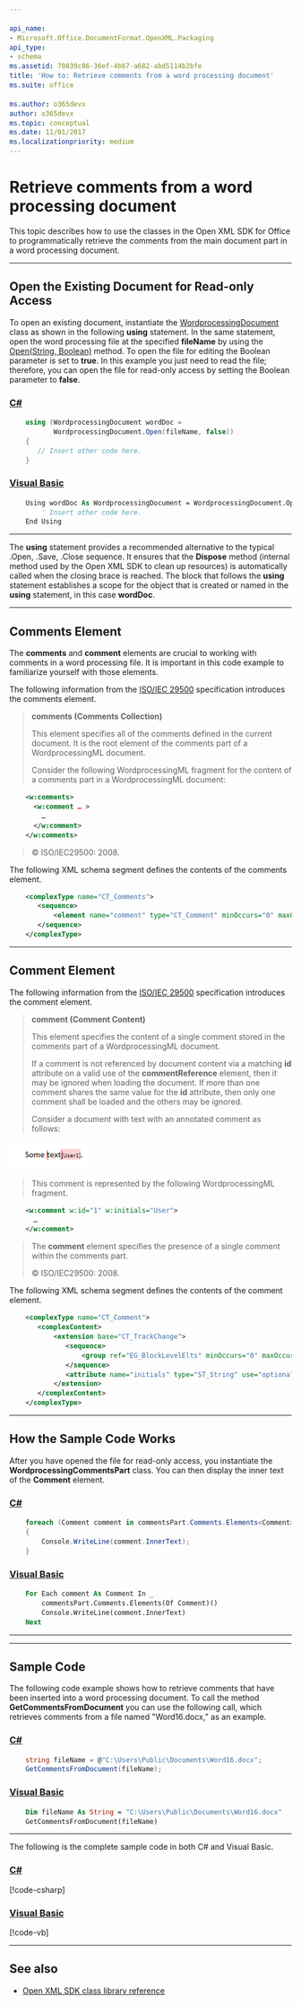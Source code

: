 ```yaml
---

api_name:
- Microsoft.Office.DocumentFormat.OpenXML.Packaging
api_type:
- schema
ms.assetid: 70839c86-36ef-4b67-a682-abd5114b2bfe
title: 'How to: Retrieve comments from a word processing document'
ms.suite: office

ms.author: o365devx
author: o365devx
ms.topic: conceptual
ms.date: 11/01/2017
ms.localizationpriority: medium
---
```

# Retrieve comments from a word processing document

This topic describes how to use the classes in the Open XML SDK for
Office to programmatically retrieve the comments from the main document
part in a word processing document.



--------------------------------------------------------------------------------
## Open the Existing Document for Read-only Access
To open an existing document, instantiate the [WordprocessingDocument](https://learn.microsoft.com/dotnet/api/documentformat.openxml.packaging.wordprocessingdocument) class as shown in
the following **using** statement. In the same
statement, open the word processing file at the specified **fileName** by using the [Open(String, Boolean)](https://learn.microsoft.com/dotnet/api/documentformat.openxml.packaging.wordprocessingdocument.open) method. To open the
file for editing the Boolean parameter is set to **true**. In this example you just need to read the
file; therefore, you can open the file for read-only access by setting
the Boolean parameter to **false**.

### [C#](#tab/cs-0)
```csharp
    using (WordprocessingDocument wordDoc = 
           WordprocessingDocument.Open(fileName, false)) 
    { 
       // Insert other code here. 
    }
```

### [Visual Basic](#tab/vb-0)
```vb
    Using wordDoc As WordprocessingDocument = WordprocessingDocument.Open(fileName, False)
        ' Insert other code here.
    End Using
```
***

The **using** statement provides a recommended
alternative to the typical .Open, .Save, .Close sequence. It ensures
that the **Dispose** method (internal method
used by the Open XML SDK to clean up resources) is automatically called
when the closing brace is reached. The block that follows the **using** statement establishes a scope for the
object that is created or named in the **using** statement, in this case **wordDoc**.


--------------------------------------------------------------------------------
## Comments Element
The **comments** and **comment** elements are crucial to working with
comments in a word processing file. It is important in this code example
to familiarize yourself with those elements.

The following information from the [ISO/IEC
29500](https://www.iso.org/standard/71691.html) specification
introduces the comments element.

> **comments (Comments Collection)**
> 
> This element specifies all of the comments defined in the current
> document. It is the root element of the comments part of a
> WordprocessingML document.
> 
> Consider the following WordprocessingML fragment for the content of a
> comments part in a WordprocessingML document:

```xml
    <w:comments>
      <w:comment … >
        …
      </w:comment>
    </w:comments>
```

> © ISO/IEC29500: 2008.

The following XML schema segment defines the contents of the comments
element.

```xml
    <complexType name="CT_Comments">
       <sequence>
           <element name="comment" type="CT_Comment" minOccurs="0" maxOccurs="unbounded"/>
       </sequence>
    </complexType>
```

---------------------------------------------------------------------------------
## Comment Element
The following information from the [ISO/IEC
29500](https://www.iso.org/standard/71691.html) specification
introduces the comment element.

> **comment (Comment Content)**
> 
> This element specifies the content of a single comment stored in the
> comments part of a WordprocessingML document.
> 
> If a comment is not referenced by document content via a matching
> **id** attribute on a valid use of the **commentReference** element,
> then it may be ignored when loading the document. If more than one
> comment shares the same value for the **id** attribute, then only one
> comment shall be loaded and the others may be ignored.
> 
> Consider a document with text with an annotated comment as follows:

![Document text with annotated comment](../media/w-comment01.gif)
> This comment is represented by the following WordprocessingML
> fragment.

```xml
    <w:comment w:id="1" w:initials="User">
      …
    </w:comment>
```
> The **comment** element specifies the presence of a single comment
> within the comments part.
> 
> © ISO/IEC29500: 2008.

  
The following XML schema segment defines the contents of the comment
element.

```xml
    <complexType name="CT_Comment">
       <complexContent>
           <extension base="CT_TrackChange">
              <sequence>
                  <group ref="EG_BlockLevelElts" minOccurs="0" maxOccurs="unbounded"/>
              </sequence>
              <attribute name="initials" type="ST_String" use="optional"/>
           </extension>
       </complexContent>
    </complexType>
```

--------------------------------------------------------------------------------
## How the Sample Code Works
After you have opened the file for read-only access, you instantiate the
**WordprocessingCommentsPart** class. You can
then display the inner text of the **Comment**
element.

### [C#](#tab/cs-1)
```csharp
    foreach (Comment comment in commentsPart.Comments.Elements<Comment>())
    {
        Console.WriteLine(comment.InnerText);
    }
```

### [Visual Basic](#tab/vb-1)
```vb
    For Each comment As Comment In _
        commentsPart.Comments.Elements(Of Comment)()
        Console.WriteLine(comment.InnerText)
    Next
```
***


--------------------------------------------------------------------------------
## Sample Code
The following code example shows how to retrieve comments that have been
inserted into a word processing document. To call the method **GetCommentsFromDocument** you can use the following
call, which retrieves comments from a file named "Word16.docx," as an
example.

### [C#](#tab/cs-2)
```csharp
    string fileName = @"C:\Users\Public\Documents\Word16.docx";
    GetCommentsFromDocument(fileName);
```

### [Visual Basic](#tab/vb-2)
```vb
    Dim fileName As String = "C:\Users\Public\Documents\Word16.docx"
    GetCommentsFromDocument(fileName)
```
***


The following is the complete sample code in both C\# and Visual Basic.

### [C#](#tab/cs)
[!code-csharp[](../../samples/word/retrieve_comments/cs/Program.cs)]

### [Visual Basic](#tab/vb)
[!code-vb[](../../samples/word/retrieve_comments/vb/Program.vb)]

--------------------------------------------------------------------------------
## See also


- [Open XML SDK class library reference](/office/open-xml/open-xml-sdk)
